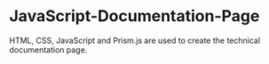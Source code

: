 # JavaScript-Documentation-Page
HTML, CSS, JavaScript and Prism.js are used to create the technical documentation page.
